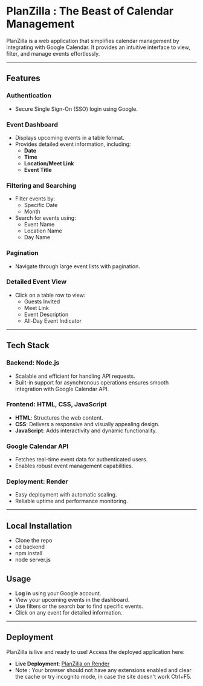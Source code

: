 # PlanZilla : The Beast of Calendar Management

PlanZilla is a web application that simplifies calendar management by integrating with Google Calendar. It provides an intuitive interface to view, filter, and manage events effortlessly.

---

## Features

### **Authentication**
- Secure Single Sign-On (SSO) login using Google.

### **Event Dashboard**
- Displays upcoming events in a table format.
- Provides detailed event information, including:
  - **Date**
  - **Time**
  - **Location/Meet Link**
  - **Event Title**

### **Filtering and Searching**
- Filter events by:
  - Specific Date
  - Month
- Search for events using:
  - Event Name
  - Location Name
  - Day Name

### **Pagination**
- Navigate through large event lists with pagination.

### **Detailed Event View**
- Click on a table row to view:
  - Guests Invited
  - Meet Link
  - Event Description
  - All-Day Event Indicator

---

## Tech Stack

### **Backend**: Node.js
- Scalable and efficient for handling API requests.
- Built-in support for asynchronous operations ensures smooth integration with Google Calendar API.

### **Frontend**: HTML, CSS, JavaScript
- **HTML**: Structures the web content.
- **CSS**: Delivers a responsive and visually appealing design.
- **JavaScript**: Adds interactivity and dynamic functionality.

### **Google Calendar API**
- Fetches real-time event data for authenticated users.
- Enables robust event management capabilities.

### **Deployment**: Render
- Easy deployment with automatic scaling.
- Reliable uptime and performance monitoring.

---

## Local Installation
- Clone the repo
- cd backend
- npm install
- node server.js

## Usage

- **Log in** using your Google account.
- View your upcoming events in the dashboard.
- Use filters or the search bar to find specific events.
- Click on any event for detailed information.

---

## Deployment

PlanZilla is live and ready to use! Access the deployed application here:
- **Live Deployment**: [PlanZilla on Render](https://planzilla2-0.onrender.com)
- Note : Your browser should not have any extensions enabled and clear the cache or try incognito mode, in case the site doesn't work Ctrl+F5.
